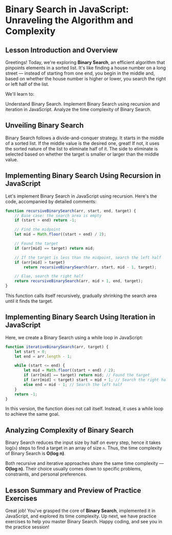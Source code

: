 # Binary Search in JavaScript: Unraveling the Algorithm and Complexity

## Lesson Introduction and Overview
Greetings! Today, we're exploring **Binary Search**, an efficient algorithm that pinpoints elements in a sorted list. It's like finding a house number on a long street — instead of starting from one end, you begin in the middle and, based on whether the house number is higher or lower, you search the right or left half of the list.

We'll learn to:

Understand Binary Search.
Implement Binary Search using recursion and iteration in JavaScript.
Analyze the time complexity of Binary Search.

## Unveiling Binary Search
Binary Search follows a divide-and-conquer strategy. It starts in the middle of a sorted list. If the middle value is the desired one, great! If not, it uses the sorted nature of the list to eliminate half of it. The side to eliminate is selected based on whether the target is smaller or larger than the middle value.

## Implementing Binary Search Using Recursion in JavaScript
Let's implement Binary Search in JavaScript using recursion. Here's the code, accompanied by detailed comments:

```JavaScript
function recursiveBinarySearch(arr, start, end, target) {
    // Base case: the search area is empty
    if (start > end) return -1;

    // Find the midpoint
    let mid = Math.floor((start + end) / 2);

    // Found the target
    if (arr[mid] == target) return mid;

    // If the target is less than the midpoint, search the left half
    if (arr[mid] > target)
        return recursiveBinarySearch(arr, start, mid - 1, target);

    // Else, search the right half
    return recursiveBinarySearch(arr, mid + 1, end, target);
}
```
This function calls itself recursively, gradually shrinking the search area until it finds the target.

## Implementing Binary Search Using Iteration in JavaScript
Here, we create a Binary Search using a while loop in JavaScript:

```JavaScript
function iterativeBinarySearch(arr, target) {
    let start = 0;
    let end = arr.length - 1;

    while (start <= end) {
        let mid = Math.floor((start + end) / 2);
        if (arr[mid] == target) return mid; // Found the target
        if (arr[mid] < target) start = mid + 1; // Search the right half
        else end = mid - 1; // Search the left half
    }
    return -1;
}
```
In this version, the function does not call itself. Instead, it uses a while loop to achieve the same goal.

## Analyzing Complexity of Binary Search
Binary Search reduces the input size by half on every step, hence it takes log(`n`) steps to find a target in an array of size `n`. Thus, the time complexity of Binary Search is **O(log n)**.

Both recursive and iterative approaches share the same time complexity — **O(log n)**. Their choice usually comes down to specific problems, constraints, and personal preferences.

## Lesson Summary and Preview of Practice Exercises
Great job! You've grasped the core of **Binary Search**, implemented it in JavaScript, and explored its time complexity. Up next, we have practice exercises to help you master Binary Search. Happy coding, and see you in the practice session!
